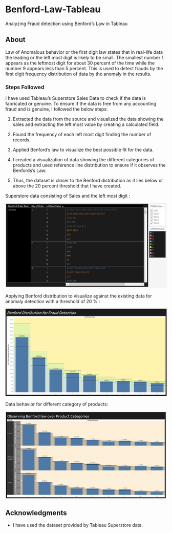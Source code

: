 # Benford-Law-Tableau
Analyzing Fraud detection using Benford’s Law in Tableau

## About

Law of Anomalous behavior or the first digit law states that in real-life data the leading or the left most digit is likely to be small. The smallest number 1 appears as the leftmost digit for about 30 percent of the time while the number 9 appears less than 5 percent.  This is used to detect frauds by the first digit frequency distribution of data by the anomaly in the results. 

### Steps Followed

I have used Tableau’s Superstore Sales Data to check if the data is fabricated or genuine. To ensure if the data is free from any accounting fraud and is genuine, I followed the below steps:

1) Extracted the data from the source and visualized the data showing the sales and extracting the left most value by creating a calculated field. 

2) Found the frequency of each left most digit finding the number of records.

3) Applied Benford’s law to visualize the best possible fit for the data.

4) I created a visualization of data showing the different categories of products and used reference line distribution to ensure if it observes the Benfords’s Law. 

5) Thus, the dataset is closer to the Benford distribution as it lies below or above the 20 percent threshold that I have created. 

Superstore data consisting of Sales and the left most digit :

![image_descript](/images/1.png)

Applying Benford distribution to visualize against the existing data for anomaly detection with a threshold of 20 % :

![image_descript](/images/2.png)

Data behavior for different category of products:

![image_descript](/images/3.png)

## Acknowledgments

* I have used the dataset provided by Tableau Superstore data.

